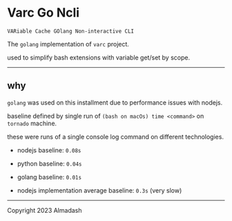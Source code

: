 # Varc Go Ncli

`VARiable Cache GOlang Non-interactive CLI`

The `golang` implementation of `varc` project.

used to simplify bash extensions with variable get/set by scope.

---

## why

`golang` was used on this installment due to performance issues with nodejs.

baseline defined by single run of `(bash on macOs) time <command>` on `tornado` machine.

these were runs of a single console log command on different technologies.

- nodejs baseline: `0.08s`
- python baseline: `0.04s`
- golang baseline: `0.01s`

- nodejs implementation average baseline: `0.3s` (very slow)

---

Copyright 2023 Almadash
